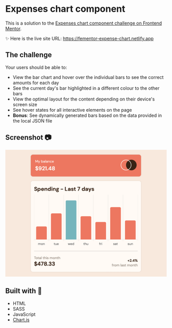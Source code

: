 #  Expenses chart component

This is a solution to the [Expenses chart component challenge on Frontend Mentor](https://www.frontendmentor.io/challenges/expenses-chart-component-e7yJBUdjwt). 

✨ Here is the live site URL: https://fementor-expense-chart.netlify.app

## The challenge

Your users should be able to:

- View the bar chart and hover over the individual bars to see the correct amounts for each day
- See the current day's bar highlighted in a different colour to the other bars
- View the optimal layout for the content depending on their device's screen size
- See hover states for all interactive elements on the page
- **Bonus**: See dynamically generated bars based on the data provided in the local JSON file

## Screenshot 📷
![](./images/screenshot/expense-chart.png)

## Built with 🔧
- HTML
- SASS
- JavaScript
- [Chart.js](https://www.chartjs.org)

